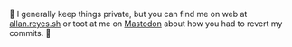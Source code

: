 :ghost: I generally keep things private, but you can find me on web at [allan.reyes.sh](https://allan.reyes.sh/) or toot at me on <a rel="me" href="https://infosec.exchange/@ar">Mastodon</a> about how you had to revert my commits. 🙈
